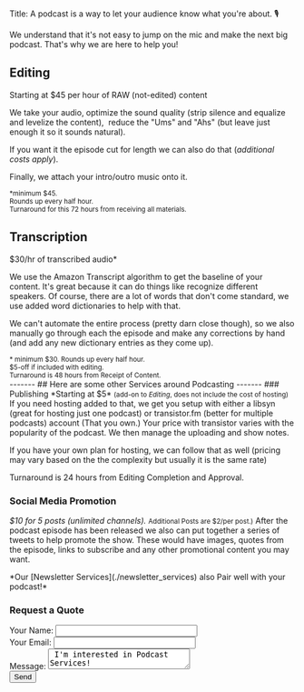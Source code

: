 Title: A podcast is a way to let your audience know what you're about. 🎙️

We understand that it's not easy to jump on the mic and make the next big podcast. That's why we are here to help you!
<div class="card-deck">

<div class="card">
<h2 class="p-2 card-title bg-dark text-light">Editing</h2>
<span class="font-italic">Starting at $45 per hour of RAW (not-edited) content</span> 
<div class="card-body">
<p>
We take your audio, optimize the sound quality (strip silence and equalize and levelize the content),  reduce the "Ums" and "Ahs" (but leave just enough it so it sounds natural).
</p>

<p>
If you want it the episode cut for length we can also do that (<em>additional costs apply</em>).
</p>

<p>
Finally, we attach your intro/outro music onto it.
</p>

<p>
</p>
</div>
<small class="card-footer font-italic">*minimum $45.
</br>Rounds up every half hour.
</br>Turnaround for this 72 hours from receiving all materials.</small>
</div>

<div class="card">
<h2 class="p-2 card-title bg-dark text-light">Transcription</h2>
<span class="font-italic">$30/hr of transcribed audio*</span>
<div class="card-body">
<p>
We use the Amazon Transcript algorithm to get the baseline of your content. It's great because it can do things like recognize different speakers. Of course, there are a lot of words that don't come standard, we use added word dictionaries to help with that.
</p>
<p>
We can't automate the entire process (pretty darn close though), so we also manually go through each the episode and make any corrections by hand (and add any new dictionary entries as they come up).  
</p>

</div>
<small class="card-footer"> * minimum $30. Rounds up every half hour.
</br>$5-off if included with editing.
</br>Turnaround is 48 hours from Receipt of Content.
</small>
</div>
</div>
-------
## Here are some other Services around Podcasting
-------
### Publishing 
*Starting at $5*
<small>(add-on to <em>Editing</em>, does not include the cost of hosting)</small>
If you need hosting added to that, we get you setup with either a libsyn (great for hosting just one podcast) or transistor.fm (better for multiple podcasts) account (That you own.) Your price with transistor varies with the popularity of the podcast. We then manage the uploading and show notes.

If you have your own plan for hosting, we can follow that as well (pricing may vary based on the the complexity but usually it is the same rate)

Turnaround is 24 hours from Editing Completion and Approval.

### Social Media Promotion
*$10 for 5 posts (unlimited channels).* 
<small>Additional Posts are $2/per post.)</small>
After the podcast episode has been released we also can put together a series of tweets to help promote the show. These would have images, quotes from the episode, links to subscribe and any other promotional content you may want. 

</div>
*Our [Newsletter Services](./newsletter_services) also Pair well with your podcast!* 

<div class="jumbotron">

<h3>Request a Quote</h3>

<form name="contact" method="POST" data-netlify="true">
  <div class="form-group">
    <label class="col-sm-2">Your Name: <input style="width:250px;" type="text" name="name" /></label>   
  </div>
  <div class="form-group">
    <label class="col-sm-2">Your Email: <input style="width:250px;"  type="email" name="email" /></label>
  </div>
  <div class="form-group">
    <label class="col-sm-2">Message: <textarea style="width:250px;" name="message"> I'm interested in Podcast Services!</textarea></label>
  </div>
  <div class="form-group">
    <button class="btn btn-dark" type="submit">Send</button>
  </div>
</form>
</div>
